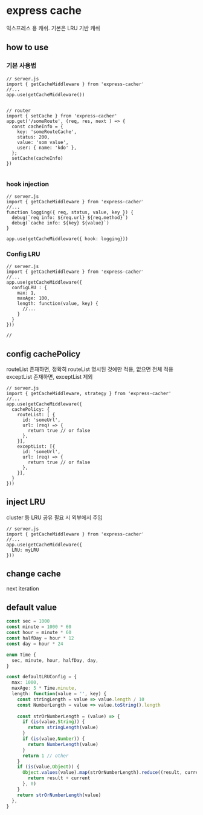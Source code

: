 # express cache
익스프레스 용 캐쉬. 기본은 LRU 기반 캐쉬 

## how to use
### 기본 사용법
```ecmascript 6
// server.js
import { getCacheMiddleware } from 'express-cacher'
//...
app.use(getCacheMiddleware())


// router
import { setCache } from 'express-cacher'
app.get('/someRoute', (req, res, next ) => {
  const cacheInfo = {
    key: 'someRouteCache',
    status: 200,
    value: 'som value',
    user: { name: 'kdo' }, 
  }; 
  setCache(cacheInfo)
})
 
```

### hook injection
```ecmascript 6
// server.js
import { getCacheMiddleware } from 'express-cacher'
//...
function logging({ req, status, value, key }) {
  debug(`req info: ${req.url} ${req.method}`)
  debug(`cache info: ${key} ${value}`)
}

app.use(getCacheMiddleware({ hook: logging}))
```

### Config LRU
```ecmascript 6
// server.js
import { getCacheMiddleware } from 'express-cacher'
//...
app.use(getCacheMiddleware({
  configLRU : {
    max: 1,
    maxAge: 100,
    length: function(value, key) {
      //...
    }
  }
}))

//

```
## config cachePolicy
routeList 존재하면, 정확히 routeList 명시된 것에만 적용, 없으면 전체 적용
exceptList 존재하면, exceptList 제외

```ecmascript 6
// server.js
import { getCacheMiddleware, strategy } from 'express-cacher'
//...
app.use(getCacheMiddleware({
  cachePolicy: {
    routeList: [ {
      id: 'someUrl',
      url: (req) => {
        return true // or false
      }, 
    }],
    exceptList: [{
      id: 'someUrl',
      url: (req) => {
        return true // or false
      }, 
    }],
  }
}))
```

## inject LRU
cluster 등 LRU 공유 필요 시 외부에서 주입
```ecmascript 6
// server.js
import { getCacheMiddleware } from 'express-cacher'
//...
app.use(getCacheMiddleware({
  LRU: myLRU
}))
```

## change cache
next iteration

## default value
```typescript
const sec = 1000
const minute = 1000 * 60
const hour = minute * 60
const halfDay = hour * 12
const day = hour * 24   

enum Time {
  sec, minute, hour, halfDay, day,
}

const defaultLRUConfig = {
  max: 1000,
  maxAge: 5 * Time.minute,
  length: function(value = '', key) {
    const stringLength = value => value.length / 10
    const NumberLength = value => value.toString().length
    
    const strOrNumberLength = (value) => {
      if (is(value,String)) {
        return stringLength(value)
      }
      if (is(value,Number)) {
        return NumberLength(value)
      }
      return 1 // other
    }
    if (is(value,Object)) {
      Object.values(value).map(strOrNumberLength).reduce((result, current) => {
        return result + current
      }, 0)
    }
    return strOrNumberLength(value)
  },
}
```
